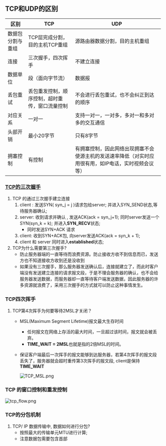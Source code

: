 ## TCP和UDP的区别

| 区别             | TCP                                            | UDP                                                          |
| ---------------- | ---------------------------------------------- | ------------------------------------------------------------ |
| 数据包分割与重组 | TCP层完成分割，目的主机TCP重组                 | 源路由器数据分割，目的主机重组                               |
| 连接             | 三次握手，四次挥手                             | 不建立连接                                                   |
| 数据单位         | 段（面向字节流）                               | 数据报                                                       |
| 丢包重试         | 丢包重发控制，顺序控制，超时重传，窗口流量控制 | 不会进行丢包重试，也不会纠正到达的顺序                       |
| 对应关系         | 一对一                                         | 支持一对一，一对多，多对一和多对多的交互通信                 |
| 头部开销         | 最小20字节                                     | 只有8字节                                                    |
| 拥塞控制         | 有控制                                         | 有拥塞控制，因此网络出现拥塞不会使源主机的发送速率降低（对实时应用很有用，如IP电话，实时视频会议等） |

### [TCP的三次握手](https://blog.csdn.net/weixin_34391445/article/details/88022343)

1. TCP 的通过三次握手建立连接
   1. client : 发送SYN( syn_j = j )请求包给server; 并进入SYN_SEND状态,等待服务器确认;
   2. server: 收到请求并确认 , 发送ACK(ack = syn_j+1); 同时server发送一个SYN(syn_k = k); 并进入**SYN_RECV**状态;
      - 同时发送SYN+ACK 请求
   3. client: 收到SYN+ACK包, 向server发送ACK(ack = syn_k + 1); 
   4. client 和 server 同时进入**established**状态;
2. TCP为什么需要第三次握手?
   - 防止服务器端的一直等待而浪费资源。防止接收方收不到信息而已，发送方也不知道接收方收到还是没收到
   - 如果没有三次握手，那么服务器发送确认后，连接就建立了，而此时客户端没有发送建立连接的请求报文段，于是不理会服务器的确认，也不会给服务器发送数据，而服务器却一直等待客户端发送数据，因此服务器的许多资源就浪费了，采用三次握手的方式就可以防止这种事情发生。

### TCP四次挥手

1. TCP第4次挥手为何要等待2MSL才关闭？

   - MSL(Maximum Segment Lifetime)报文最大生存时间

     - 任何报文在网络上存活的最大时间，一旦超过该时间，报文就会被丢弃。
     - **TIME_WAIT = 2MSL**也就是指的2倍MSL的时间。

   - 保证客户端最后一次挥手的报文能够到达服务器，若第4次挥手的报文段丢失了，服务器就会超时重传第3次挥手的报文段, client是保持**TIME_WAIT**

     ![TCP_MSL.png](https://github.com/quronghui/Embedded-written-reference/blob/master/TCP/photo/TCP_MSL.png)

### TCP 的窗口控制和重发控制

![tcp_flow.png](https://github.com/quronghui/Embedded-written-reference/blob/master/TCP/photo/tcp_flow.png)

### TCP的分包机制

1. TCP/ IP 数据传输中, 数据如何进行分包?
   - 按照最大的传输单元MTU进行计算;
   - 注意数据包需要包含首部